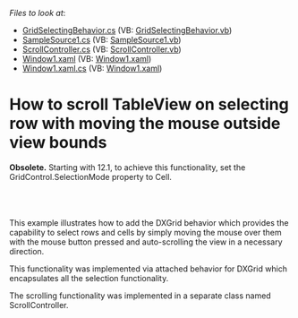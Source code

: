 <!-- default file list -->
*Files to look at*:

* [GridSelectingBehavior.cs](./CS/DXGridSample/GridSelectingBehavior.cs) (VB: [GridSelectingBehavior.vb](./VB/DXGridSample/GridSelectingBehavior.vb))
* [SampleSource1.cs](./CS/DXGridSample/SampleSource1.cs) (VB: [SampleSource1.vb](./VB/DXGridSample/SampleSource1.vb))
* [ScrollController.cs](./CS/DXGridSample/ScrollController.cs) (VB: [ScrollController.vb](./VB/DXGridSample/ScrollController.vb))
* [Window1.xaml](./CS/DXGridSample/Window1.xaml) (VB: [Window1.xaml](./VB/DXGridSample/Window1.xaml))
* [Window1.xaml.cs](./CS/DXGridSample/Window1.xaml.cs) (VB: [Window1.xaml](./VB/DXGridSample/Window1.xaml))
<!-- default file list end -->
# How to scroll TableView on selecting row with moving the mouse outside view bounds


<p><strong>Obsolete.</strong> Starting with 12.1, to achieve this functionality, set the GridControl.SelectionMode property to Cell. </p>
<p><br><br><br>This example illustrates how to add the DXGrid behavior which provides the capability to select rows and cells by simply moving the mouse over them with the mouse button pressed and auto-scrolling the view in a necessary direction.</p>
<p>This functionality was implemented via attached behavior for DXGrid which encapsulates all the selection functionality.</p>
<p>The scrolling functionality was implemented in a separate class named ScrollController.</p>

<br/>


